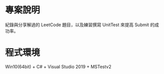 # 專案說明  
紀錄與分享解過的 LeetCode 題目，以及練習撰寫 UnitTest 來提高 Submit 的成功率。  

# 程式環境  
Win10(64bit) + C# + Visual Studio 2019 + MSTestv2  
